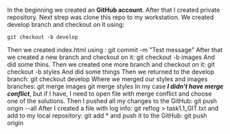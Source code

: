 In the beginning we created an **GitHub account**. After that I created private repository. Next strep was clone this repo to my workstation. 
We created develop branch and checkout on it using: 
```
git checkout -b develop
```
Then we created index.html using :
git commit -m "Test message"
After that we created a new branch and checkout on it:
git checkout -b images
And did some thins.
Then we created one more branch and checkout on it:
git checkout -b styles
And did some things
Then we returned to the develop branch:
git checkout develop
Where we merged our styles and images branches: 
git merge images
git merge styles
In my case ***I didn't have merge conflict***, but if I have, I need to open file with merge conflict and choose one of the solutions.
Then I pushed all my changes to the GitHub:
git push origin --all
After I created a file with log info:
git reflog > task1.1_GIT.txt
and add to my local repository:
git add * 
and push it to the GitHub:
git push origin
